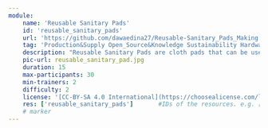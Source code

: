 ```yaml
---
module:
    name: 'Reusable Sanitary Pads'
    id: 'reusable_sanitary_pads'
    url: 'https://github.com/dawaedina27/Reusable-Sanitary_Pads_Making'     #url that is linked in the table view, can be empty
    tag: 'Production&Supply Open_Source&Knowledge Sustainability Hardware&Repair Health'    #list, just separated by blank space, e.g. 'Web Open_Source'
    description: "Reusable Sanitary Pads are cloth pads that can be used several times. They absorb the menstrual blood and the pad should stay for about 4-5 hours depending on your menstrual flow. After use, you need to wash the cloth really well and remove every stain of blood and then you can reuse the same pad. These cloth pads are usually made in several layers."
    pic-url: reusable_sanitary_pad.jpg
    duration: 15
    max-participants: 30
    min-trainers: 2
    difficulty: 2
    license: '[CC-BY-SA 4.0 International](https://choosealicense.com/licenses/cc-by-sa-4.0/)'
    res: ['reusable_sanitary_pads']       #IDs of the resources. e.g. ['askotec'], or if more: ['askotec', 'ohg']
    # marker
---  
```

